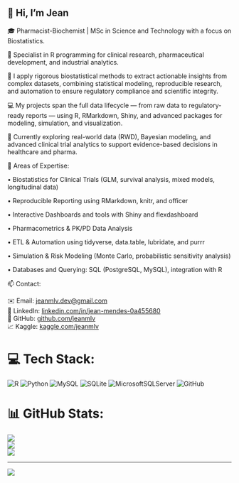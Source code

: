 ## 👋 Hi, I’m Jean  

🎓 Pharmacist-Biochemist | MSc in Science and Technology with a focus on Biostatistics.

🧠 Specialist in R programming for clinical research, pharmaceutical development, and industrial analytics.

🧪 I apply rigorous biostatistical methods to extract actionable insights from complex datasets, combining statistical modeling, reproducible research, and automation to ensure regulatory compliance and scientific integrity.

💻 My projects span the full data lifecycle — from raw data to regulatory-ready reports — using R, RMarkdown, Shiny, and advanced packages for modeling, simulation, and visualization.

🔬 Currently exploring real-world data (RWD), Bayesian modeling, and advanced clinical trial analytics to support evidence-based decisions in healthcare and pharma.

🚀 Areas of Expertise: 

• Biostatistics for Clinical Trials (GLM, survival analysis, mixed models, longitudinal data)

• Reproducible Reporting using RMarkdown, knitr, and officer

• Interactive Dashboards and tools with Shiny and flexdashboard

• Pharmacometrics & PK/PD Data Analysis

• ETL & Automation using tidyverse, data.table, lubridate, and purrr

• Simulation & Risk Modeling (Monte Carlo, probabilistic sensitivity analysis)

• Databases and Querying: SQL (PostgreSQL, MySQL), integration with R

📫 Contact:

✉️ Email: jeanmlv.dev@gmail.com  
🔗 LinkedIn: [linkedin.com/in/jean-mendes-0a455680](https://www.linkedin.com/in/jean-mendes-0a455680/?locale=en_US)  
🐙 GitHub: [github.com/jeanmlv](https://github.com/jeanmlv)  
📈 Kaggle: [kaggle.com/jeanmlv](https://www.kaggle.com/jeanmlv)

# 💻 Tech Stack:
![R](https://img.shields.io/badge/r-%23276DC3.svg?style=for-the-badge&logo=r&logoColor=white) ![Python](https://img.shields.io/badge/python-3670A0?style=for-the-badge&logo=python&logoColor=ffdd54) ![MySQL](https://img.shields.io/badge/mysql-4479A1.svg?style=for-the-badge&logo=mysql&logoColor=white) ![SQLite](https://img.shields.io/badge/sqlite-%2307405e.svg?style=for-the-badge&logo=sqlite&logoColor=white) ![MicrosoftSQLServer](https://img.shields.io/badge/Microsoft%20SQL%20Server-CC2927?style=for-the-badge&logo=microsoft%20sql%20server&logoColor=white) ![GitHub](https://img.shields.io/badge/github-%23121011.svg?style=for-the-badge&logo=github&logoColor=white)
# 📊 GitHub Stats:
![](https://github-readme-stats.vercel.app/api?username=jeanmlv&theme=merko&hide_border=false&include_all_commits=false&count_private=false)<br/>
![](https://nirzak-streak-stats.vercel.app/?user=jeanmlv&theme=merko&hide_border=false)<br/>
![](https://github-readme-stats.vercel.app/api/top-langs/?username=jeanmlv&theme=merko&hide_border=false&include_all_commits=false&count_private=false&layout=compact)

---
[![](https://visitcount.itsvg.in/api?id=jeanmlv&icon=0&color=0)](https://visitcount.itsvg.in)

<!-- Proudly created with GPRM ( https://gprm.itsvg.in ) -->
